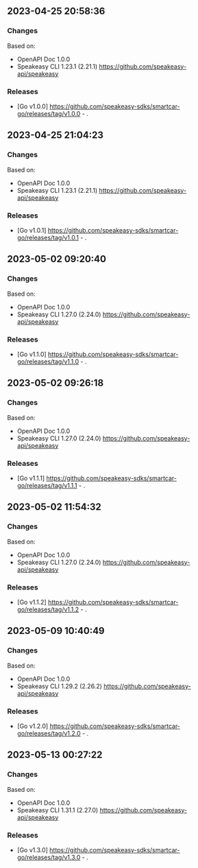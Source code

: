 

## 2023-04-25 20:58:36
### Changes
Based on:
- OpenAPI Doc 1.0.0 
- Speakeasy CLI 1.23.1 (2.21.1) https://github.com/speakeasy-api/speakeasy
### Releases
- [Go v1.0.0] https://github.com/speakeasy-sdks/smartcar-go/releases/tag/v1.0.0 - .

## 2023-04-25 21:04:23
### Changes
Based on:
- OpenAPI Doc 1.0.0 
- Speakeasy CLI 1.23.1 (2.21.1) https://github.com/speakeasy-api/speakeasy
### Releases
- [Go v1.0.1] https://github.com/speakeasy-sdks/smartcar-go/releases/tag/v1.0.1 - .

## 2023-05-02 09:20:40
### Changes
Based on:
- OpenAPI Doc 1.0.0 
- Speakeasy CLI 1.27.0 (2.24.0) https://github.com/speakeasy-api/speakeasy
### Releases
- [Go v1.1.0] https://github.com/speakeasy-sdks/smartcar-go/releases/tag/v1.1.0 - .

## 2023-05-02 09:26:18
### Changes
Based on:
- OpenAPI Doc 1.0.0 
- Speakeasy CLI 1.27.0 (2.24.0) https://github.com/speakeasy-api/speakeasy
### Releases
- [Go v1.1.1] https://github.com/speakeasy-sdks/smartcar-go/releases/tag/v1.1.1 - .

## 2023-05-02 11:54:32
### Changes
Based on:
- OpenAPI Doc 1.0.0 
- Speakeasy CLI 1.27.0 (2.24.0) https://github.com/speakeasy-api/speakeasy
### Releases
- [Go v1.1.2] https://github.com/speakeasy-sdks/smartcar-go/releases/tag/v1.1.2 - .

## 2023-05-09 10:40:49
### Changes
Based on:
- OpenAPI Doc 1.0.0 
- Speakeasy CLI 1.29.2 (2.26.2) https://github.com/speakeasy-api/speakeasy
### Releases
- [Go v1.2.0] https://github.com/speakeasy-sdks/smartcar-go/releases/tag/v1.2.0 - .

## 2023-05-13 00:27:22
### Changes
Based on:
- OpenAPI Doc 1.0.0 
- Speakeasy CLI 1.31.1 (2.27.0) https://github.com/speakeasy-api/speakeasy
### Releases
- [Go v1.3.0] https://github.com/speakeasy-sdks/smartcar-go/releases/tag/v1.3.0 - .